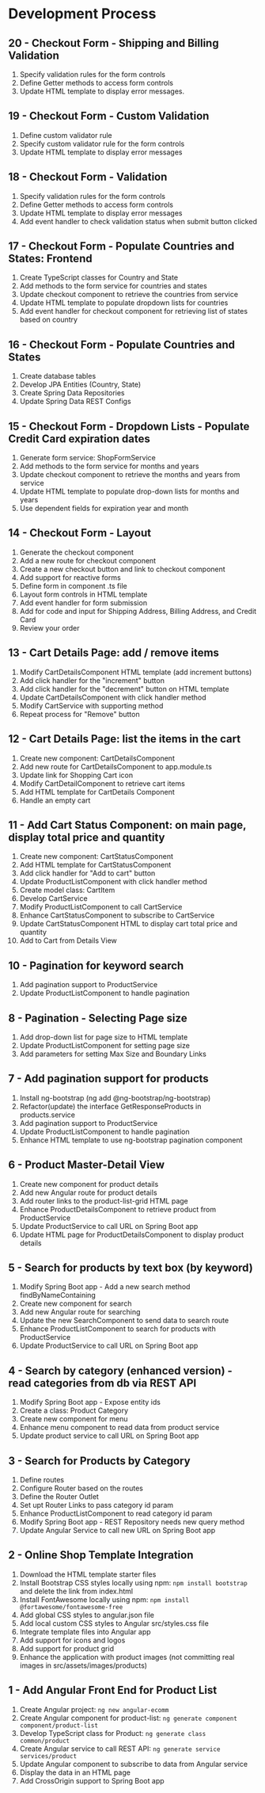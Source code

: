 Development Process
===================

20 - Checkout Form - Shipping and Billing Validation
----------------------------------------------------
1. Specify validation rules for the form controls
2. Define Getter methods to access form controls
3. Update HTML template to display error messages.

19 - Checkout Form - Custom Validation
--------------------------------------
1. Define custom validator rule
2. Specify custom validator rule for the form controls
3. Update HTML template to display error messages

18 - Checkout Form - Validation
-------------------------------
1. Specify validation rules for the form controls
2. Define Getter methods to access form controls
3. Update HTML template to display error messages
4. Add event handler to check validation status when submit button clicked

17 - Checkout Form - Populate Countries and States: Frontend
------------------------------------------------------------
1. Create TypeScript classes for Country and State
2. Add methods to the form service for countries and states
3. Update checkout component to retrieve the countries from service
4. Update HTML template to populate dropdown lists for countries
5. Add event handler for checkout component for retrieving list of states based on country

16 - Checkout Form - Populate Countries and States
--------------------------------------------------
1. Create database tables
2. Develop JPA Entities (Country, State)
3. Create Spring Data Repositories
4. Update Spring Data REST Configs

15 - Checkout Form - Dropdown Lists - Populate Credit Card expiration dates
---------------------------------------------------------------------------
1. Generate form service: ShopFormService
2. Add methods to the form service for months and years
3. Update checkout component to retrieve the months and years from service
4. Update HTML template to populate drop-down lists for months and years
5. Use dependent fields for expiration year and month

14 - Checkout Form - Layout
---------------------------
1. Generate the checkout component
2. Add a new route for checkout component
3. Create a new checkout button and link to checkout component
4. Add support for reactive forms
5. Define form in component .ts file
6. Layout form controls in HTML template
7. Add event handler for form submission
8. Add for code and input for Shipping Address, Billing Address, and Credit Card
9. Review your order

13 - Cart Details Page: add / remove items
------------------------------------------
1. Modify CartDetailsComponent HTML template (add increment buttons)
2. Add click handler for the "increment" button
3. Add click handler for the "decrement" button on HTML template
4. Update CartDetailsComponent with click handler method
5. Modify CartService with supporting method
6. Repeat process for "Remove" button

12 - Cart Details Page: list the items in the cart
--------------------------------------------------
1. Create new component: CartDetailsComponent
2. Add new route for CartDetailsComponent to app.module.ts
3. Update link for Shopping Cart icon
4. Modify CartDetailComponent to retrieve cart items
5. Add HTML template for CartDetails Component
6. Handle an empty cart

11 - Add Cart Status Component: on main page, display total price and quantity
------------------------------------------------------------------------------
1. Create new component: CartStatusComponent
2. Add HTML template for CartStatusComponent
3. Add click handler for "Add to cart" button
4. Update ProductListComponent with click handler method
5. Create model class: CartItem
6. Develop CartService
7. Modify ProductListComponent to call CartService
8. Enhance CartStatusComponent to subscribe to CartService
9. Update CartStatusComponent HTML to display cart total price and quantity
10. Add to Cart from Details View

10 - Pagination for keyword search
----------------------------------
1. Add pagination support to ProductService
2. Update ProductListComponent to handle pagination

8 - Pagination - Selecting Page size
------------------------------------
1. Add drop-down list for page size to HTML template
2. Update ProductListComponent for setting page size
3. Add parameters for setting Max Size and Boundary Links 

7 - Add pagination support for products
---------------------------------------
1. Install ng-bootstrap (ng add @ng-bootstrap/ng-bootstrap)
2. Refactor(update) the interface GetResponseProducts in products.service
3. Add pagination support to ProductService
4. Update ProductListComponent to handle pagination
5. Enhance HTML template to use ng-bootstrap pagination component

6 - Product Master-Detail View
------------------------------
1. Create new component for product details
2. Add new Angular route for product details
3. Add router links to the product-list-grid HTML page
4. Enhance ProductDetailsComponent to retrieve product from ProductService
5. Update ProductService to call URL on Spring Boot app
6. Update HTML page for ProductDetailsComponent to display product details

5 - Search for products by text box (by keyword)
------------------------------------------------
1. Modify Spring Boot app - Add a new search method findByNameContaining
2. Create new component for search
3. Add new Angular route for searching
4. Update the new SearchComponent to send data to search route
5. Enhance ProductListComponent to search for products with ProductService
6. Update ProductService to call URL on Spring Boot app

4 - Search by category (enhanced version) - read categories from db via REST API
--------------------------------------------------------------------------------
1. Modify Spring Boot app - Expose entity ids
2. Create a class: Product Category
3. Create new component for menu
4. Enhance menu component to read data from product service
5. Update product service to call URL on Spring Boot app

3 - Search for Products by Category
-----------------------------------
1. Define routes
2. Configure Router based on the routes
3. Define the Router Outlet
4. Set upt Router Links to pass category id param
5. Enhance ProductListComponent to read category id param
6. Modify Spring Boot app - REST Repository needs new query method
7. Update Angular Service to call new URL on Spring Boot app

2 - Online Shop Template Integration
------------------------------------
1. Download the HTML template starter files
2. Install Bootstrap CSS styles locally using npm: `npm install bootstrap` and delete the link from index.html
3. Install FontAwesome locally using npm: `npm install @fortawesome/fontawesome-free`
4. Add global CSS styles to angular.json file
5. Add local custom CSS styles to Angular src/styles.css file
6. Integrate template files into Angular app
7. Add support for icons and logos
8. Add support for product grid
9. Enhance the application with product images (not committing real images in src/assets/images/products)

1 - Add Angular Front End for Product List
------------------------------------------
1. Create Angular project: `ng new angular-ecomm`
2. Create Angular component for product-list: `ng generate component component/product-list`
3. Develop TypeScript class for Product: `ng generate class common/product`
4. Create Angular service to call REST API: `ng generate service services/product`
5. Update Angular component to subscribe to data from Angular service
6. Display the data in an HTML page
7. Add CrossOrigin support to Spring Boot app
